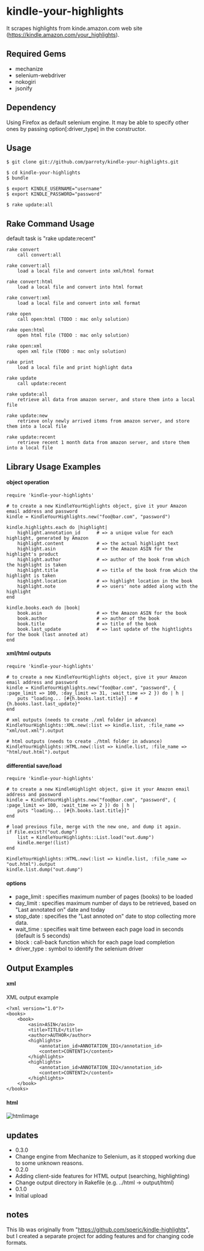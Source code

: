 kindle-your-highlights
============
It scrapes highlights from kinde.amazon.com web site (https://kindle.amazon.com/your_highlights).

## Required Gems

* mechanize
* selenium-webdriver
* nokogiri
* jsonify

## Dependency

Using Firefox as default selenium engine.
It may be able to specify other ones by passing option[:driver_type] in the constructor.

## Usage

	$ git clone git://github.com/parroty/kindle-your-highlights.git

	$ cd kindle-your-highlights
	$ bundle

	$ export KINDLE_USERNAME="username"
	$ export KINDLE_PASSWORD="password"

	$ rake update:all

## Rake Command Usage
default task is "rake update:recent"

	rake convert
	    call convert:all

	rake convert:all
	    load a local file and convert into xml/html format

	rake convert:html
	    load a local file and convert into html format

	rake convert:xml
	    load a local file and convert into xml format

	rake open
	    call open:html (TODO : mac only solution)

	rake open:html
	    open html file (TODO : mac only solution)

	rake open:xml
	    open xml file (TODO : mac only solution)

	rake print
	    load a local file and print highlight data

	rake update
	    call update:recent

	rake update:all
	    retrieve all data from amazon server, and store them into a local file

	rake update:new
	    retrieve only newly arrived items from amazon server, and store them into a local file

	rake update:recent
	    retrieve recent 1 month data from amazon server, and store them into a local file

## Library Usage Examples
#### object operation

	require 'kindle-your-highlights'

	# to create a new KindleYourHighlights object, give it your Amazon email address and password
	kindle = KindleYourHighlights.new("foo@bar.com", "password")

	kindle.highlights.each do |highlight|
		highlight.annotation_id      # => a unique value for each highlight, generated by Amazon
		highlight.content            # => the actual highlight text
		highlight.asin               # => the Amazon ASIN for the highlight's product
		highlight.author             # => author of the book from which the highlight is taken
		highlight.title              # => title of the book from which the highlight is taken
		highlight.location           # => highlight location in the book
		highlight.note               # => users' note added along with the highlight
	end

	kindle.books.each do |book|
		book.asin                    # => the Amazon ASIN for the book
		book.author                  # => author of the book
		book.title                   # => title of the book
		book.last_update             # => last update of the hightlights for the book (last annoted at)
	end

#### xml/html outputs

	require 'kindle-your-highlights'

	# to create a new KindleYourHighlights object, give it your Amazon email address and password
	kindle = KindleYourHighlights.new("foo@bar.com", "password", { :page_limit => 100, :day_limit => 31, :wait_time => 2 }) do | h |
		puts "loading... [#{h.books.last.title}] - #{h.books.last.last_update}"
	end

	# xml outputs (needs to create ./xml folder in advance)
	KindleYourHighlights::XML.new(:list => kindle.list, :file_name => "xml/out.xml").output

	# html outputs (needs to create ./html folder in advance)
	KindleYourHighlights::HTML.new(:list => kindle.list, :file_name => "html/out.html").output

#### differential save/load

	require 'kindle-your-highlights'

	# to create a new KindleHighlight object, give it your Amazon email address and password
	kindle = KindleYourHighlights.new("foo@bar.com", "password", { :page_limit => 100, :wait_time => 2 }) do | h |
		puts "loading... [#{h.books.last.title}]"
	end

	# load previous file, merge with the new one, and dump it again.
	if File.exist?("out.dump")
		list = KindleYourHighlights::List.load("out.dump")
		kindle.merge!(list)
	end

	KindleYourHighlights::HTML.new(:list => kindle.list, :file_name => "out.html").output
	kindle.list.dump("out.dump")

#### options
- page_limit : specifies maximum number of pages (books) to be loaded
- day_limit : specifies maximum number of days to be retrieved, based on "Last annotated on" date and today
- stop_date : specifies the "Last annoted on" date to stop collecting more data.
- wait_time : specifies wait time between each page load in seconds (default is 5 seconds)
- block : call-back function which for each page load completion
- driver_type : symbol to identify the selenium driver

## Output Examples
#### xml

XML output example

	<?xml version="1.0"?>
	<books>
		<book>
			<asin>ASIN</asin>
			<title>TITLE</title>
			<author>AUTHOR</author>
			<highlights>
				<annotation_id>ANNOTATION_ID1</annotation_id>
				<content>CONTENT1</content>
			</highlights>
			<highlights>
				<annotation_id>ANNOTATION_ID2</annotation_id>
				<content>CONTENT2</content>
			</highlights>
		</book>
	</books>

#### html

![htmlimage](http://parroty00.files.wordpress.com/2013/02/kindle_your_highlights_20120219.png)

## updates

* 0.3.0
 * Change engine from Mechanize to Selenium, as it stopped working due to some unknown reasons.
* 0.2.0
 * Adding client-side features for HTML output (searching, highlighting)
 * Change output directory in Rakefile (e.g. ../html -> output/html)
* 0.1.0
 * Initial upload

## notes

This lib was originally from "https://github.com/speric/kindle-highlights", but I created a separate project for adding features and for changing code formats.